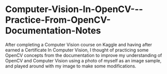 # Computer-Vision-In-OpenCV---Practice-From-OpenCV-Documentation-Notes
After completing a Computer Vision course on Kaggle and having after earned a Certificate In Computer Vision, I thought of practicing some OpenCV concepts from the documentation to improve my understanding of OpenCV and Computer Vision using a photo of myself as an image sample, and played around with my image to make some modifications.
